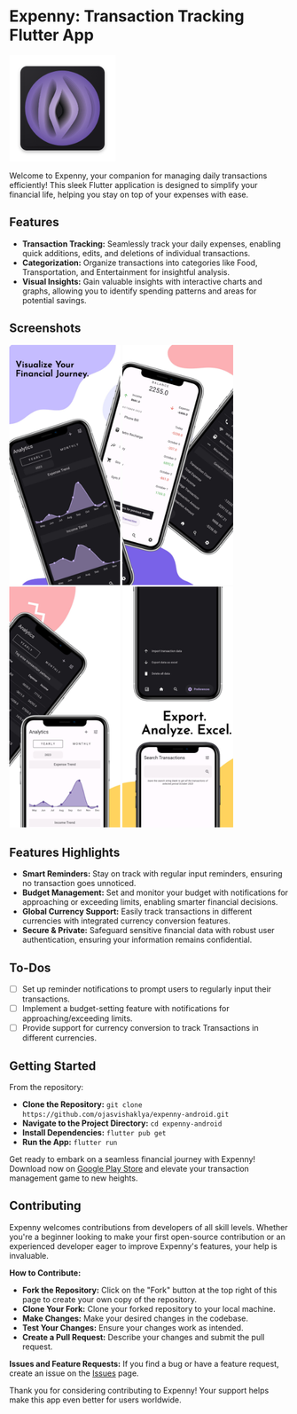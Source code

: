 # Expenny: Transaction Tracking Flutter App

[![Expenny App Icon](/android/app/src/main/res/mipmap-xxxhdpi/ic_launcher.png)](https://play.google.com/store/apps/details?id=com.ojasvishaklya.expenny)

Welcome to Expenny, your companion for managing daily transactions efficiently! This sleek Flutter application is designed to simplify your financial life, helping you stay on top of your expenses with ease.

## Features

- **Transaction Tracking:** Seamlessly track your daily expenses, enabling quick additions, edits, and deletions of individual transactions.
- **Categorization:** Organize transactions into categories like Food, Transportation, and Entertainment for insightful analysis.
- **Visual Insights:** Gain valuable insights with interactive charts and graphs, allowing you to identify spending patterns and areas for potential savings.

## Screenshots

<img src="/screenshots/image1.jpeg" alt="Expenny Screenshot 1" width="200"/> <img src="/screenshots/image2.jpeg" alt="Expenny Screenshot 2" width="200"/> <img src="/screenshots/image3.jpeg" alt="Expenny Screenshot 3" width="200"/> <img src="/screenshots/image4.jpeg" alt="Expenny Screenshot 4" width="200"/>

## Features Highlights

- **Smart Reminders:** Stay on track with regular input reminders, ensuring no transaction goes unnoticed.
- **Budget Management:** Set and monitor your budget with notifications for approaching or exceeding limits, enabling smarter financial decisions.
- **Global Currency Support:** Easily track transactions in different currencies with integrated currency conversion features.
- **Secure & Private:** Safeguard sensitive financial data with robust user authentication, ensuring your information remains confidential.

## To-Dos

- [ ] Set up reminder notifications to prompt users to regularly input their transactions.
- [ ] Implement a budget-setting feature with notifications for approaching/exceeding limits.
- [ ] Provide support for currency conversion to track Transactions in different currencies.

## Getting Started

From the repository:

- **Clone the Repository:** `git clone https://github.com/ojasvishaklya/expenny-android.git`
- **Navigate to the Project Directory:** `cd expenny-android`
- **Install Dependencies:** `flutter pub get`
- **Run the App:** `flutter run`

Get ready to embark on a seamless financial journey with Expenny! Download now on [Google Play Store](https://play.google.com/store/apps/details?id=com.ojasvishaklya.expenny) and elevate your transaction management game to new heights.


## Contributing

Expenny welcomes contributions from developers of all skill levels. Whether you're a beginner looking to make your first open-source contribution or an experienced developer eager to improve Expenny's features, your help is invaluable.

**How to Contribute:**
- **Fork the Repository:** Click on the "Fork" button at the top right of this page to create your own copy of the repository.
- **Clone Your Fork:** Clone your forked repository to your local machine.
- **Make Changes:** Make your desired changes in the codebase.
- **Test Your Changes:** Ensure your changes work as intended.
- **Create a Pull Request:** Describe your changes and submit the pull request.


**Issues and Feature Requests:**
If you find a bug or have a feature request, create an issue on the [Issues](https://github.com/ojasvishaklya/expenny-android/issues) page.

Thank you for considering contributing to Expenny! Your support helps make this app even better for users worldwide.
